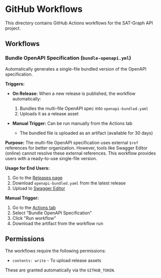 # GitHub Workflows

This directory contains GitHub Actions workflows for the SAT-Graph API project.

## Workflows

### Bundle OpenAPI Specification (`bundle-openapi.yml`)

Automatically generates a single-file bundled version of the OpenAPI specification.

**Triggers:**
- **On Release:** When a new release is published, the workflow automatically:
  1. Bundles the multi-file OpenAPI spec into `openapi-bundled.yaml`
  2. Uploads it as a release asset

- **Manual Trigger:** Can be run manually from the Actions tab
  - The bundled file is uploaded as an artifact (available for 30 days)

**Purpose:**
The multi-file OpenAPI specification uses external `$ref` references for better organization. However, tools like Swagger Editor (online) cannot resolve these external references. This workflow provides users with a ready-to-use single-file version.

**Usage for End Users:**
1. Go to the [Releases page](https://github.com/hmartim/sat-graph-api/releases)
2. Download `openapi-bundled.yaml` from the latest release
3. Upload to [Swagger Editor](https://editor.swagger.io/)

**Manual Trigger:**
1. Go to the [Actions tab](https://github.com/hmartim/sat-graph-api/actions)
2. Select "Bundle OpenAPI Specification"
3. Click "Run workflow"
4. Download the artifact from the workflow run

## Permissions

The workflows require the following permissions:
- `contents: write` - To upload release assets

These are granted automatically via the `GITHUB_TOKEN`.
